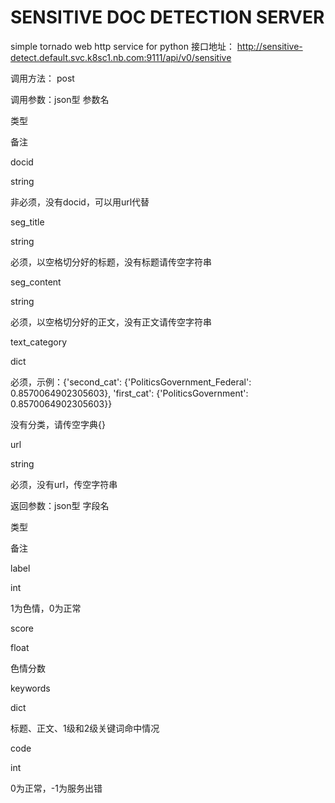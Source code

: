 # SENSITIVE DOC DETECTION SERVER
simple tornado web http service for python
接口地址：
http://sensitive-detect.default.svc.k8sc1.nb.com:9111/api/v0/sensitive


调用方法：
post


调用参数：json型
参数名

类型

备注

docid

string

非必须，没有docid，可以用url代替

seg_title

string

必须，以空格切分好的标题，没有标题请传空字符串

seg_content

string

必须，以空格切分好的正文，没有正文请传空字符串

text_category

dict 

必须，示例：{'second_cat': {'PoliticsGovernment_Federal': 0.8570064902305603}, 'first_cat': {'PoliticsGovernment': 0.8570064902305603}}

没有分类，请传空字典{}

url

string

必须，没有url，传空字符串


返回参数：json型
字段名

类型

备注

label

int

1为色情，0为正常

score

float

色情分数

keywords

dict

标题、正文、1级和2级关键词命中情况

code

int

0为正常，-1为服务出错

 
